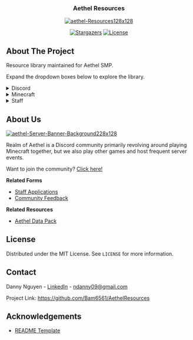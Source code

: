 <div align="center">
  <h3>Aethel Resources</h3>
  <a href="https://github.com/Bam6561/AethelResources">
    <img src="https://i.ibb.co/Pwb1d6C/aethel-Resources128x128.png" alt="aethel-Resources128x128">
  </a>
  
  [![Stargazers][stars-shield]][stars-url] [![License][license-shield]][license-url]

</div>

## About The Project

Resource library maintained for Aethel SMP.

Expand the dropdown boxes below to explore the library.

<details>
  <summary> Discord </summary>
  
  [Rules](https://github.com/Bam6561/AethelResources/blob/main/Documents/Discord/aethelRules.pdf) | [Server Events](https://github.com/Bam6561/AethelResources/blob/main/Documents/Discord/aethelServerEvents.pdf)
  
</details>

<details>
  <summary> Minecraft </summary>
  
  [Servers](https://github.com/Bam6561/AethelResources/blob/main/Documents/Minecraft/aethelMinecraftServers.pdf) | [Reference](https://github.com/Bam6561/AethelResources/blob/main/Documents/Minecraft/aethelMinecraftReference.pdf) | [Lore](https://github.com/Bam6561/AethelResources/blob/main/Documents/Minecraft/aethelLore.pdf) | [Servers Properties](https://github.com/Bam6561/AethelResources/blob/main/Documents/Staff/aethelMinecraftServersProperties.pdf) | [Technical](https://github.com/Bam6561/AethelResources/blob/main/Documents/Minecraft/aethelMinecraftTechnical.pdf)

</details>

<details>
  <summary> Staff </summary>
  
  [Reference](https://github.com/Bam6561/AethelResources/blob/main/Documents/Staff/aethelStaffReference.pdf)
  
</details>

## About Us

<a href="https://discord.gg/FzeC4aC6Tg">
  <img src="https://i.ibb.co/HtpW9g1/aethel-Server-Banner-Background228x128.jpg" alt="aethel-Server-Banner-Background228x128">
</a>

Realm of Aethel is a Discord community primarily revolving around playing Minecraft together, but we also play other games and host frequent server events.

Want to join the community? [Click here!](https://discord.gg/FzeC4aC6Tg)

**Related Forms**
- [Staff Applications](https://forms.gle/bTF5CqPtEsrutmXD6)
- [Community Feedback](https://forms.gle/s3iRyqfKTv6vi4Hq7)

**Related Resources** 
- [Aethel Data Pack](https://github.com/Bam6561/AethelDataPack)

## License

Distributed under the MIT License. See `LICENSE` for more information.

## Contact

Danny Nguyen - [LinkedIn](https://www.linkedin.com/in/ndanny09/) - ndanny09@gmail.com

Project Link: https://github.com/Bam6561/AethelResources

## Acknowledgements

- [README Template](https://github.com/othneildrew/Best-README-Template#prerequisites)

[stars-shield]: https://img.shields.io/github/stars/Bam6561/AethelResources

[stars-url]: https://github.com/Bam6561/AethelResources/stargazers

[license-shield]: https://img.shields.io/github/license/Bam6561/AethelResources

[license-url]: https://github.com/Bam6561/AethelResources/blob/main/LICENSE
